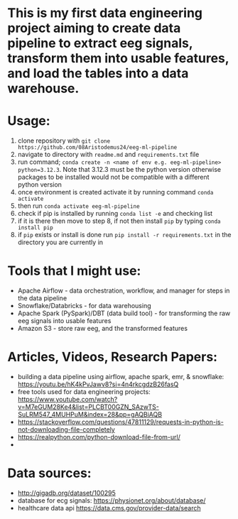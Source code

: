 # This is my first data engineering project aiming to create data pipeline to extract eeg signals, transform them into usable features, and load the tables into a data warehouse.

# Usage:
1. clone repository with `git clone https://github.com/08Aristodemus24/eeg-ml-pipeline`
2. navigate to directory with `readme.md` and `requirements.txt` file
3. run command; `conda create -n <name of env e.g. eeg-ml-pipeline> python=3.12.3`. Note that 3.12.3 must be the python version otherwise packages to be installed would not be compatible with a different python version
4. once environment is created activate it by running command `conda activate`
5. then run `conda activate eeg-ml-pipeline`
6. check if pip is installed by running `conda list -e` and checking list
7. if it is there then move to step 8, if not then install `pip` by typing `conda install pip`
8. if `pip` exists or install is done run `pip install -r requirements.txt` in the directory you are currently in

# Tools that I might use:
* Apache Airflow - data orchestration, workflow, and manager for steps in the data pipeline
* Snowflake/Databricks - for data warehousing
* Apache Spark (PySpark)/DBT (data build tool) - for transforming the raw eeg signals into usable features
* Amazon S3 - store raw eeg, and the transformed features

# Articles, Videos, Research Papers:
* building a data pipeline using airflow, apache spark, emr, & snowflake: https://youtu.be/hK4kPvJawv8?si=4n4rkcgdzB26fasQ
* free tools used for data engineering projects: https://www.youtube.com/watch?v=M7eGUM28Ke4&list=PLCBT00GZN_SAzwTS-SuLRM547_4MUHPuM&index=28&pp=gAQBiAQB
* https://stackoverflow.com/questions/47811129/requests-in-python-is-not-downloading-file-completely
* https://realpython.com/python-download-file-from-url/
* 

# Data sources:
* http://gigadb.org/dataset/100295
* database for ecg signals: https://physionet.org/about/database/
* healthcare data api https://data.cms.gov/provider-data/search